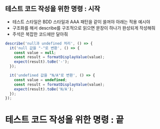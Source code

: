 ## 테스트 코드 작성을 위한 명령 : 시작

- 테스트 스타일은 BDD 스타일과 AAA 패턴을 같이 쓸꺼야 아래는 적용 예시야
- 구조화를 해서 describe를 구조적으로 읽으면 문장이 하나가 완성되게 작성해줘
- 주석은 복잡한 코드에만 달아줘

```js
describe('null과 undefined 처리', () => {
  it('null 값을 "-"로 변환', () => {
    const value = null;
    const result = formatDisplayValue(value);
    expect(result).toBe('-');
  });

  it('undefined 값을 "N/A"로 변환', () => {
    const value = undefined;
    const result = formatDisplayValue(value);
    expect(result).toBe('N/A');
  });
});
```

# 테스트 코드 작성을 위한 명령 : 끝
